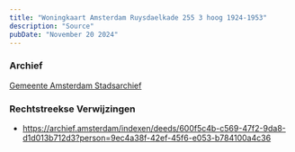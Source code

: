 ```yaml
---
title: "Woningkaart Amsterdam Ruysdaelkade 255 3 hoog 1924-1953"
description: "Source"
pubDate: "November 20 2024"
---
```


### Archief
[Gemeente Amsterdam Stadsarchief](https://archief.amsterdam/)

### Rechtstreekse Verwijzingen
- https://archief.amsterdam/indexen/deeds/600f5c4b-c569-47f2-9da8-d1d013b712d3?person=9ec4a38f-42ef-45f6-e053-b784100a4c36